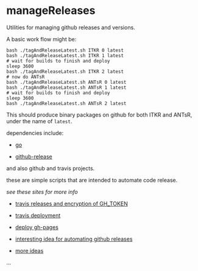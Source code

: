 # manageReleases

Utilities for managing github releases and versions.

A basic work flow might be:

```
bash ./tagAndReleaseLatest.sh ITKR 0 latest
bash ./tagAndReleaseLatest.sh ITKR 1 latest
# wait for builds to finish and deploy
sleep 3600
bash ./tagAndReleaseLatest.sh ITKR 2 latest
# now do ANTsR
bash ./tagAndReleaseLatest.sh ANTsR 0 latest
bash ./tagAndReleaseLatest.sh ANTsR 1 latest
# wait for builds to finish and deploy
sleep 3600
bash ./tagAndReleaseLatest.sh ANTsR 2 latest
```

This should produce binary packages on github for both ITKR and ANTsR, under
the name of `latest`.

dependencies include:

* [go](https://golang.org)

* [github-release](https://github.com/aktau/github-release)

and also github and travis projects.

these are simple scripts that are intended to automate code release.

*see these sites for more info*

* [travis releases and encryption of GH_TOKEN](https://rmflight.github.io/posts/2014/11/travis_ci_gh_pages.html)

* [travis deployment](https://docs.travis-ci.com/user/deployment/)

* [deploy gh-pages](https://iamstarkov.com/deploy-gh-pages-from-travis/)

* [interesting idea for automating github releases](http://stackoverflow.com/questions/28217556/travis-ci-auto-tag-build-for-github-release)

* [more ideas](https://github.com/travis-ci/travis.rb/issues/199)

...
